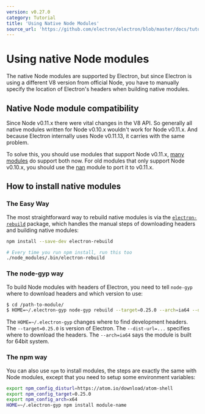 ```yaml
---
version: v0.27.0
category: Tutorial
title: 'Using Native Node Modules'
source_url: 'https://github.com/electron/electron/blob/master/docs/tutorial/using-native-node-modules.md'
---
```


# Using native Node modules

The native Node modules are supported by Electron, but since Electron is
using a different V8 version from official Node, you have to manually specify
the location of Electron's headers when building native modules.

## Native Node module compatibility

Since Node v0.11.x there were vital changes in the V8 API. So generally all
native modules written for Node v0.10.x wouldn't work for Node v0.11.x. And
because Electron internally uses Node v0.11.13, it carries with the same
problem.

To solve this, you should use modules that support Node v0.11.x,
[many modules](https://www.npmjs.org/browse/depended/nan) do support both now.
For old modules that only support Node v0.10.x, you should use the
[nan](https://github.com/rvagg/nan) module to port it to v0.11.x.

## How to install native modules

### The Easy Way

The most straightforward way to rebuild native modules is via the 
[`electron-rebuild`](https://github.com/paulcbetts/electron-rebuild) package, 
which handles the manual steps of downloading headers and building native modules:

```sh
npm install --save-dev electron-rebuild

# Every time you run npm install, run this too
./node_modules/.bin/electron-rebuild
```

### The node-gyp way

To build Node modules with headers of Electron, you need to tell `node-gyp`
where to download headers and which version to use:

```bash
$ cd /path-to-module/
$ HOME=~/.electron-gyp node-gyp rebuild --target=0.25.0 --arch=ia64 --dist-url=https://atom.io/download/atom-shell
```

The `HOME=~/.electron-gyp` changes where to find development headers. The
`--target=0.25.0` is version of Electron. The `--dist-url=...` specifies
where to download the headers. The `--arch=ia64` says the module is built for
64bit system.

### The npm way

You can also use `npm` to install modules, the steps are exactly the same with
Node modules, except that you need to setup some environment variables:

```bash
export npm_config_disturl=https://atom.io/download/atom-shell
export npm_config_target=0.25.0
export npm_config_arch=x64
HOME=~/.electron-gyp npm install module-name
```
